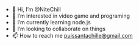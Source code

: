 - 👋 Hi, I’m @NiteChill
- 👀 I’m interested in video game and programing
- 🌱 I’m currently learning node.js
- 💞️ I’m looking to collaborate on things
- 📫 How to reach me puissantachille@gmail.com
